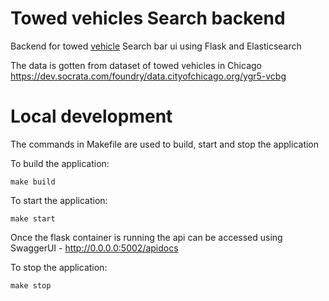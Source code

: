 # Towed vehicles Search backend

Backend for towed [vehicle](https://github.com/fegbewunmi/search-ui)
Search bar ui using Flask and Elasticsearch

The data is gotten from dataset of towed vehicles in Chicago
https://dev.socrata.com/foundry/data.cityofchicago.org/ygr5-vcbg

# Local development

The commands in Makefile are used to build, start and stop the application

To build the application:

```
make build
```

To start the application:

```
make start
```

Once the flask container is running the api can be accessed using SwaggerUI - http://0.0.0.0:5002/apidocs

To stop the application:

```
make stop
```
